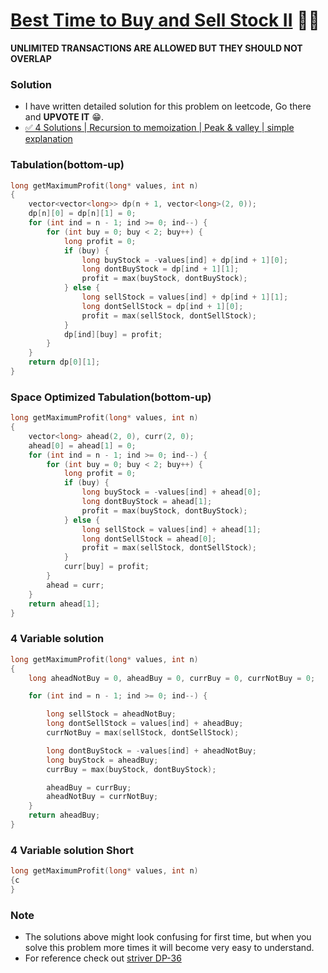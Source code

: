 # [Best Time to Buy and Sell Stock II](https://www.codingninjas.com/codestudio/problems/selling-stock_630282?source=youtube&campaign=striver_dp_videos&utm_source=youtube&utm_medium=affiliate&utm_campaign=striver_dp_videos) 🌟🌟

**UNLIMITED TRANSACTIONS ARE ALLOWED BUT THEY SHOULD NOT OVERLAP**

### Solution

-   I have written detailed solution for this problem on leetcode, Go there and **UPVOTE IT** 😁.
-   [✅ 4 Solutions | Recursion to memoization | Peak & valley | simple explanation](https://leetcode.com/problems/best-time-to-buy-and-sell-stock-ii/discuss/1888672/4-solutions-recurion-to-memoization-peak-valley-simple-explanation)

### Tabulation(bottom-up)

```cpp
long getMaximumProfit(long* values, int n)
{
    vector<vector<long>> dp(n + 1, vector<long>(2, 0));
    dp[n][0] = dp[n][1] = 0;
    for (int ind = n - 1; ind >= 0; ind--) {
        for (int buy = 0; buy < 2; buy++) {
            long profit = 0;
            if (buy) {
                long buyStock = -values[ind] + dp[ind + 1][0];
                long dontBuyStock = dp[ind + 1][1];
                profit = max(buyStock, dontBuyStock);
            } else {
                long sellStock = values[ind] + dp[ind + 1][1];
                long dontSellStock = dp[ind + 1][0];
                profit = max(sellStock, dontSellStock);
            }
            dp[ind][buy] = profit;
        }
    }
    return dp[0][1];
}
```

### Space Optimized Tabulation(bottom-up)

```cpp
long getMaximumProfit(long* values, int n)
{
    vector<long> ahead(2, 0), curr(2, 0);
    ahead[0] = ahead[1] = 0;
    for (int ind = n - 1; ind >= 0; ind--) {
        for (int buy = 0; buy < 2; buy++) {
            long profit = 0;
            if (buy) {
                long buyStock = -values[ind] + ahead[0];
                long dontBuyStock = ahead[1];
                profit = max(buyStock, dontBuyStock);
            } else {
                long sellStock = values[ind] + ahead[1];
                long dontSellStock = ahead[0];
                profit = max(sellStock, dontSellStock);
            }
            curr[buy] = profit;
        }
        ahead = curr;
    }
    return ahead[1];
}
```

### 4 Variable solution

```cpp
long getMaximumProfit(long* values, int n)
{
    long aheadNotBuy = 0, aheadBuy = 0, currBuy = 0, currNotBuy = 0;

    for (int ind = n - 1; ind >= 0; ind--) {

        long sellStock = aheadNotBuy;
        long dontSellStock = values[ind] + aheadBuy;
        currNotBuy = max(sellStock, dontSellStock);

        long dontBuyStock = -values[ind] + aheadNotBuy;
        long buyStock = aheadBuy;
        currBuy = max(buyStock, dontBuyStock);

        aheadBuy = currBuy;
        aheadNotBuy = currNotBuy;
    }
    return aheadBuy;
}
```

### 4 Variable solution Short

```cpp
long getMaximumProfit(long* values, int n)
{c
}
```

### Note

-   The solutions above might look confusing for first time, but when you solve this problem more times it will become very easy to understand.
-   For reference check out [striver DP-36](https://www.youtube.com/watch?v=nGJmxkUJQGs&list=PLgUwDviBIf0qUlt5H_kiKYaNSqJ81PMMY&index=37&t=1s)
